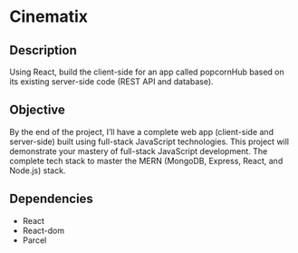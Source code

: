 # Cinematix

## Description

Using React, build the client-side for an app called popcornHub based on its existing server-side code (REST API and database).

## Objective

By the end of the project, I’ll have a complete web app (client-side and server-side) built using full-stack JavaScript technologies. This project will demonstrate your mastery of full-stack JavaScript development.
The complete tech stack to master the MERN (MongoDB, Express, React, and Node.js) stack.

## Dependencies

-   React
-   React-dom
-   Parcel
